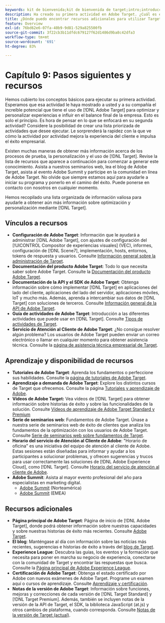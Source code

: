 ```yaml
---
keywords: kit de bienvenida;kit de bienvenida de target;intro;introducción;introducción a
description: Ha creado su primera actividad en Adobe Target. ¿Cuál es el siguiente paso? Utilice este artículo para buscar vínculos a recursos adicionales, tutoriales de aprendizaje y vídeos explicativos.
title: ¿Dónde puedo encontrar recursos adicionales para utilizar Target de forma más eficaz?
feature: Overview
exl-id: 76bd62e6-07fa-40b9-9d81-529a825500fb
source-git-commit: 3f22cb3b11dfdc679127f62d1486d9ba8c42dfa3
workflow-type: tm+mt
source-wordcount: '691'
ht-degree: 83%

---
```


# Capítulo 9: Pasos siguientes y recursos

Hemos cubierto los conceptos básicos para ejecutar su primera actividad. Esperamos que esa actividad le haya mostrado a usted y a su compañía el increíble potencial que tiene el uso de [!DNL Adobe Target] para optimizar y personalizar experiencias e influir en el balance final de la empresa. Esto es solo el principio. Es hora de pensar en lo que se enfocará en su segunda actividad? Considere la posibilidad de crear una lista priorizada de actividades que desee ejecutar. Le sorprenderá la rapidez con la que ve cómo la actividad por actividad mejora la experiencia del cliente e impulsa el éxito empresarial.

Existen muchas maneras de obtener más información acerca de los procesos de prueba, la personalización y el uso de [!DNL Target]. Revise la lista de recursos que aparece a continuación para comenzar a generar este conocimiento. Asista a nuestros seminarios web, lea el blog de Adobe Target, asista al evento Adobe Summit y participe en la comunidad en línea de Adobe Target. No olvide que siempre estamos aquí para ayudarle a iniciar su programa y ponerlo en el camino del éxito. Puede ponerse en contacto con nosotros en cualquier momento.

Hemos recopilado una lista organizada de información valiosa para ayudarle a obtener aún más información sobre optimización y personalización mediante [!DNL Target].

## Vínculos a recursos

* **Configuración de Adobe Target**: Información que le ayudará a administrar [!DNL Adobe Target], con ajustes de configuración del [!UICONTROL Compositor de experiencias visuales] (VEC), informes, configuración de [!DNL Scene7], implementación, hosts, entornos, tokens de respuesta y usuarios. Consulte [Información general sobre la administración de Target](/help/main/administrating-target/administrating-target.md).
* **Documentación del producto Adobe Target**: Todo lo que necesita saber sobre Adobe Target. Consulte la [Documentación del producto Adobe Target](https://experienceleague.adobe.com/docs/target/using/target-home.html?lang=es).
* **Documentación de la API y el SDK de Adobe Target**: Obtenga información sobre cómo implementar [!DNL Target] en aplicaciones del lado del cliente, aplicaciones del lado del servidor, aplicaciones móviles, IoT y mucho más. Además, aprenda a intercambiar sus datos de [!DNL Target] con soluciones de terceros. Consulte [Información general de la API de Adobe Target](/help/main/api/api-overview.md).
* **Guía de actividades de Adobe Target**: Introducción a las diferentes actividades que puede usar en [!DNL Target]. Consulte [Tipos de actividades de Target](/help/main/c-activities/target-activities-guide.md).
* **Servicio de Atención al Cliente de Adobe Target**: ¿No consigue resolver algún problema? Los usuarios de Adobe Target pueden enviar un correo electrónico o llamar en cualquier momento para obtener asistencia técnica. Consulte la [página de asistencia técnica empresarial de Target](https://helpx.adobe.com/es/contact/enterprise-support.ec.html#target).

## Aprendizaje y disponibilidad de recursos

* **Tutoriales de Adobe Target**: Aprenda los fundamentos o perfeccione sus habilidades. Consulte la [página de tutoriales de Adobe Target](https://experienceleague.adobe.com/docs/target-learn/tutorials/overview.html?lang=es).
* **Aprendizaje a demanda de Adobe Target**: Explore los distintos cursos de Target que ofrecemos. Consulte la página [Tutoriales y aprendizaje de Adobe](https://helpx.adobe.com/es/learning.html?promoid=KAUDK).
* **Vídeos de Adobe Target:** Vea vídeos de [!DNL Target] para obtener información sobre historias de éxito y sobre las funcionalidades de la solución. Consulte [Vídeos de aprendizaje de Adobe Target Standard y Premium](/help/main/c-intro/target-standard-premium-training-videos.md)
* **Serie de seminarios web**: Fundamentos de Adobe Target. Únase a nuestra serie de seminarios web de éxito de clientes que analiza los fundamentos de la optimización con los usuarios de Adobe Target. Consulte [Serie de seminarios web sobre fundamentos de Target](/help/main/cmp-resources-and-contact-information.md#concept_11902FAC95C64479AABE020557A7EEE4).
* **Horario del servicio de Atención al Cliente de Adobe**: &quot;Horario de oficina&quot; es una iniciativa del equipo de atención al cliente de Adobe. Estas sesiones están diseñadas para informar y ayudar a los participantes a solucionar problemas, y ofrecen sugerencias y trucos para usar correctamente las soluciones de [!DNL Adobe Experience Cloud], como [!DNL Target]. Consulte [Horario del servicio de atención al cliente de Adobe](/help/main/cmp-resources-and-contact-information.md#concept_58EA30379D3B48C4848BA2A8C464A5B7).
* **Adobe Summit**: Asista al mayor evento profesional del año para especialistas en marketing digital.
   * [Adobe Summit](https://summit.adobe.com/na/) (Norteamérica)
   * [Adobe Summit](https://summit-emea.adobe.com/emea/) (EMEA)

## Recursos adicionales

* **Página principal de Adobe Target**: Página de inicio de [!DNL Adobe Target], donde podrá obtener información sobre nuestras capacidades y sobre nuestras historias de éxito más recientes. Consulte [Adobe Target](https://www.adobe.com/es/marketing/target.html).
* **El blog**: Manténgase al día con información sobre las noticias más recientes, sugerencias e historias de éxito a través del [blog de Target](https://blog.adobe.com/en/2020/07/29/adobe-target-announces-enhanced-analytics-measurement-for-ai-powered-testing-and-personalization.html#gs.di9df5).
* **Experience League**: Descubra las guías, los eventos y la formación que necesita para poner en marcha su negocio de experiencia, conectarse con la comunidad de Target y encontrar las respuestas que busca. Consulte la [Página principal de Adobe Experience League](https://experienceleague.adobe.com/?lang=es#home).
* **Certificación de Adobe Target**: Obtenga el estado certificado por Adobe con nuevos exámenes de Adobe Target. Programe un examen aquí o cursos de aprendizaje. Consulte [Aprendizaje y certificación](/help/main/c-intro/training-and-certification.md).
* **Notas de la versión de Adobe Target**: Información sobre funciones, mejoras y correcciones de cada versión de [!DNL Target Standard] y [!DNL Target Premium]. Además, también se incluyen notas de la versión de la API de Target, el SDK, la biblioteca JavaScript (at.js) y otros cambios de plataforma, cuando corresponda. Consulte [Notas de la versión de Target (actual)](/help/main/r-release-notes/release-notes.md).
